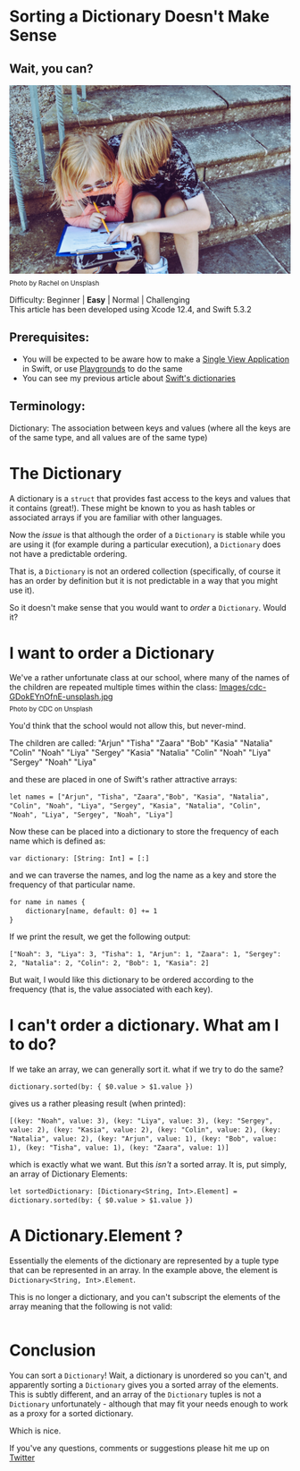 # Sorting a Dictionary Doesn't Make Sense
## Wait, you can?

![Images/rachel-o3tIY5pIork-unsplash.jpg](Images/rachel-o3tIY5pIork-unsplash.jpg)<br>
<sub>Photo by Rachel on Unsplash</sub><br>

Difficulty: Beginner | **Easy** | Normal | Challenging<br/>
This article has been developed using Xcode 12.4, and Swift 5.3.2


## Prerequisites: 
* You will be expected to be aware how to make a [Single View Application](https://medium.com/swlh/your-first-ios-application-using-xcode-9983cf6efb71) in Swift, or use [Playgrounds](https://medium.com/@stevenpcurtis.sc/coding-in-swift-playgrounds-1a5563efa089) to do the same
* You can see my previous article about [Swift's dictionaries](https://stevenpcurtis.medium.com/dictionary-in-swift-52b14d6cfa93)

## Terminology:
Dictionary: The association between keys and values (where all the keys are of the same type, and all values are of the same type)

# The Dictionary
A dictionary is a `struct` that provides fast access to the keys and values that it contains (great!). These might be known to you as hash tables or associated arrays if you are familiar with other languages. 

Now the *issue* is that although the order of a `Dictionary` is stable while you are using it (for example during a particular execution), a `Dictionary` does not have a predictable ordering.

That is, a `Dictionary` is not an ordered collection (specifically, of course it has an order by definition but it is not predictable in a way that you might use it).

So it doesn't make sense that you would want to *order* a `Dictionary`. Would it?

# I want to order a Dictionary
We've a rather unfortunate class at our school, where many of the names of the children are repeated multiple times within the class:
[Images/cdc-GDokEYnOfnE-unsplash.jpg](Images/cdc-GDokEYnOfnE-unsplash.jpg)<br>
<sub>Photo by CDC on Unsplash</sub><br>

You'd think that the school would not allow this, but never-mind.

The children are called:
"Arjun"
"Tisha"
"Zaara"
"Bob"
"Kasia"
"Natalia"
"Colin"
"Noah"
"Liya"
"Sergey"
"Kasia"
"Natalia"
"Colin"
"Noah"
"Liya"
"Sergey"
"Noah"
"Liya"

and these are placed in one of Swift's rather attractive arrays:
```
let names = ["Arjun", "Tisha", "Zaara","Bob", "Kasia", "Natalia", "Colin", "Noah", "Liya", "Sergey", "Kasia", "Natalia", "Colin", "Noah", "Liya", "Sergey", "Noah", "Liya"]
```

Now these can be placed into a dictionary to store the frequency of each name which is defined as:

```
var dictionary: [String: Int] = [:]
```

and we can traverse the names, and log the name as a key and store the frequency of that particular name.

```
for name in names {
    dictionary[name, default: 0] += 1
}
```

If we print the result, we get the following output:

```
["Noah": 3, "Liya": 3, "Tisha": 1, "Arjun": 1, "Zaara": 1, "Sergey": 2, "Natalia": 2, "Colin": 2, "Bob": 1, "Kasia": 2]
```

But wait, I would like this dictionary to be ordered according to the frequency (that is, the value associated with each key).

# I can't order a dictionary. What am I to do?
If we take an array, we can generally sort it. what if we try to do the same?

```
dictionary.sorted(by: { $0.value > $1.value })
```

gives us a rather pleasing result (when printed):

```
[(key: "Noah", value: 3), (key: "Liya", value: 3), (key: "Sergey", value: 2), (key: "Kasia", value: 2), (key: "Colin", value: 2), (key: "Natalia", value: 2), (key: "Arjun", value: 1), (key: "Bob", value: 1), (key: "Tisha", value: 1), (key: "Zaara", value: 1)]
```

which is exactly what we want. But this *isn't* a sorted array. It is, put simply, an array of Dictionary Elements:

```
let sortedDictionary: [Dictionary<String, Int>.Element] = dictionary.sorted(by: { $0.value > $1.value })
```

# A Dictionary.Element ?
Essentially the elements of the dictionary are represented by a tuple type that can be represented in an array. In the example above, the element is `Dictionary<String, Int>.Element`.

This is no longer a dictionary, and you can't subscript the elements of the array meaning that the following is not valid:

```sortedDictionary["Colin"]
```

# Conclusion
You can sort a `Dictionary`! Wait, a dictionary is unordered so you can't, and apparently sorting a `Dictionary` gives you a sorted array of the elements. This is subtly different, and an array of the `Dictionary` tuples is not a `Dictionary` unfortunately - although that may fit your needs enough to work as a proxy for a sorted dictionary.

Which is nice.

If you've any questions, comments or suggestions please hit me up on [Twitter](https://twitter.com/stevenpcurtis) 

